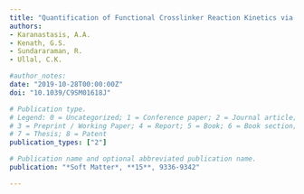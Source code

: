 ```yaml
---
title: "Quantification of Functional Crosslinker Reaction Kinetics via Super-resolution Microscopy of Swollen Microgels"
authors:
- Karanastasis, A.A.
- Kenath, G.S.
- Sundararaman, R.
- Ullal, C.K.

#author_notes:
date: "2019-10-28T00:00:00Z"
doi: "10.1039/C9SM01618J"

# Publication type.
# Legend: 0 = Uncategorized; 1 = Conference paper; 2 = Journal article;
# 3 = Preprint / Working Paper; 4 = Report; 5 = Book; 6 = Book section;
# 7 = Thesis; 8 = Patent
publication_types: ["2"]

# Publication name and optional abbreviated publication name.
publication: "*Soft Matter*, **15**, 9336-9342"

---
```

